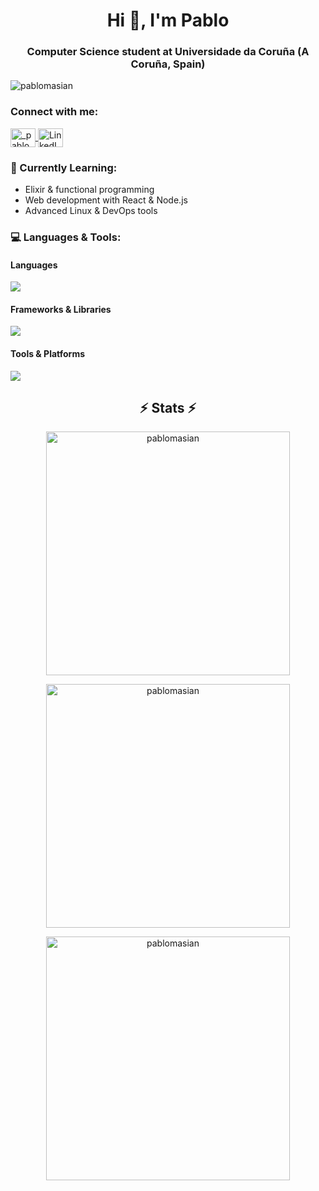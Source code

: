 <h1 align="center">Hi 👋, I'm Pablo</h1>
<h3 align="center">Computer Science student at Universidade da Coruña (A Coruña, Spain)</h3>

<p align="left"> <img src="https://komarev.com/ghpvc/?username=pablomasian&label=Profile%20views&color=0e75b6&style=flat" alt="pablomasian" /> </p>

<h3 align="left">Connect with me:</h3>
<p align="left">
  <a href="https://instagram.com/_pablomasian" target="blank">
    <img align="center" src="https://raw.githubusercontent.com/rahuldkjain/github-profile-readme-generator/master/src/images/icons/Social/instagram.svg" alt="_pablomasian" height="30" width="40" />
  </a>
  <a href="https://linkedin.com/in/pablomasian" target="blank">
    <img align="center" src="https://cdn.jsdelivr.net/npm/simple-icons@v8/icons/linkedin.svg" alt="LinkedIn" height="30" width="40" />
  </a>
</p>

<h3 align="left">🌱 Currently Learning:</h3>
<ul>
  <li>Elixir & functional programming</li>
  <li>Web development with React & Node.js</li>
  <li>Advanced Linux & DevOps tools</li>
</ul>

<h3 align="left">💻 Languages & Tools:</h3>

<h4>Languages</h4>
<p>
  <img src="https://skillicons.dev/icons?i=c,py,java,html,css,js,ocaml,elixir,r,octave&perline=7" />
</p>

<h4>Frameworks & Libraries</h4>
<p>
  <img src="https://skillicons.dev/icons?i=react,nodejs,express,flask,django&perline=7" />
</p>

<h4>Tools & Platforms</h4>
<p>
  <img src="https://skillicons.dev/icons?i=linux,git,docker,vscode,bash,github&perline=7" />
</p>

<h2 align="center">⚡ Stats ⚡</h2>
<div align="center">
  <p><img width=390 src="https://github-readme-stats.vercel.app/api/top-langs?username=pablomasian&show_icons=true&locale=en&layout=compact&theme=react" alt="pablomasian" /></p>
  <p><img width=390 src="https://github-readme-stats.vercel.app/api?username=pablomasian&show_icons=true&locale=en&theme=react" alt="pablomasian" /></p>
  <p><img width=390 src="https://github-readme-streak-stats.herokuapp.com/?user=pablomasian&theme=react" alt="pablomasian" /></p>
</div>
